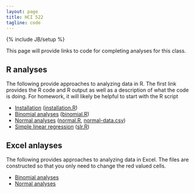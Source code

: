 ```yaml
--- 
layout: page
title: HCI 522
tagline: code
---
```

{% include JB/setup %}

This page will provide links to code for completing analyses for this class. 

## R analyses

The following provide approaches to analyzing data in R. 
The first link provides the R code and R output as well as a description of what
the code is doing. 
For homework, it will likely be helpful to start with the R script 

- [Installation](installation/installation.html) ([installation.R](installation/installation.R))
- [Binomial analyses](binomial/binomial.html) ([binomial.R](binomial/binomial.R))
- [Normal analyses](normal/normal.html) ([normal.R](normal/normal.R), [normal-data.csv](normal/normal-data.csv)) 
- [Simple linear regression](regression/slr.htlm) ([slr.R](regression/slr.R))

## Excel anlayses

The following provides approaches to analyzing data in Excel. 
The files are constructed so that you only need to change the red valued cells. 

- [Binomial analyses](binomial/binomial.xlsx)
- [Normal analyses](normal/normal.xlsx)
